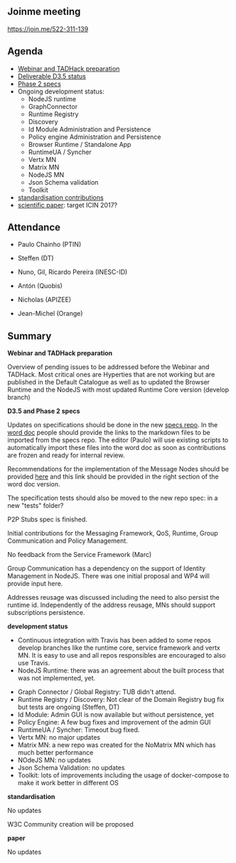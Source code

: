## Joinme meeting

https://join.me/522-311-139

Agenda
------

- [Webinar and TADHack preparation](https://github.com/reTHINK-project/dev-hyperty-toolkit/issues/19)
- [Deliverable D3.5 status](https://github.com/reTHINK-project/core-framework/labels/D3.5)
- [Phase 2 specs](https://github.com/reTHINK-project/dev-runtime-core/labels/phase2)
- Ongoing development status:
  - NodeJS runtime
  - GraphConnector
  - Runtime Registry
  - Discovery
  - Id Module Administration and Persistence
  - Policy engine Administration and Persistence
  - Browser Runtime / Standalone App
  - RuntimeUA / Syncher
  - Vertx MN
  - Matrix MN
  - NodeJS MN
  - Json Schema validation
  - Toolkit
-	[standardisation contributions](https://github.com/reTHINK-project/core-framework/issues/168)
-	[scientific paper](https://github.com/reTHINK-project/core-framework/issues/169): target ICIN 2017?

Attendance
----------

-	Paulo Chainho (PTIN)

- Steffen (DT)

- Nuno, Gil, Ricardo Pereira (INESC-ID)

- Antón (Quobis)

- Nicholas (APIZEE)

- Jean-Michel (Orange)

Summary
-------

**Webinar and TADHack preparation**

Overview of pending issues to be addressed before the Webinar and TADHack. Most critical ones are Hyperties that are not working but are published in the Default Catalogue as well as to updated the Browser Runtime and the NodeJS with most updated Runtime Core version (develop branch)

**D3.5 and Phase 2 specs**

Updates on specifications should be done in the new [specs repo](https://github.com/reTHINK-project/specs). In the [word doc](https://github.com/reTHINK-project/core-framework/blob/master/docs/deliverables/d3.5/D3.5-Hyperty-Runtime-and-Hyperty-Messaging-Node-Specification.docx) people should provide the links to the markdown files to be imported from the specs repo. The editor (Paulo) will use existing scripts to automatically import these files into the word doc as soon as contributions are frozen and ready for internal review.

Recommendations for the implementation of the Message Nodes should be provided [here](https://github.com/reTHINK-project/specs/blob/master/tutorials/msg-node-development-recommendations.md) and this link should be provided in the right section of the word doc version.

The specification tests should also be moved to the new repo spec: in a new "tests" folder?

P2P Stubs spec is finished.

Initial contributions for the Messaging Framework, QoS, Runtime, Group Communication and Policy Management.

No feedback from the Service Framework (Marc)

Group Communication has a dependency on the support of Identity Management in NodeJS. There was one initial proposal and WP4 will provide input here.

Addresses reusage was discussed including the need to also persist the runtime id. Independently of the address reusage, MNs should support subscriptions persistence.

**development status**

* Continuous integration with Travis has been added to some repos develop branches like the runtime core, service framework and vertx MN. It is easy to use and all repos responsibles are encouraged to also use Travis.
* NodeJS Runtime: there was an agreement about the built process that was not implemented, yet.
- Graph Connector / Global Registry: TUB didn't attend.
- Runtime Registry / Discovery: Not clear of the Domain Registry bug fix but tests are ongoing (Steffen, DT)
- Id Module: Admin GUI is now available but without persistence, yet
- Policy Engine: A few bug fixes and improvement of the admin GUI
- RuntimeUA / Syncher: Timeout bug fixed.
- Vertx MN: no major updates
- Matrix MN: a new repo was created for the NoMatrix MN which has much better performance
- NOdeJS MN: no updates
- Json Schema Validation: no updates
- Toolkit: lots of improvements including the usage of docker-compose to make it work better in different OS

**standardisation**

No updates

W3C Community creation will be proposed

**paper**

No updates
